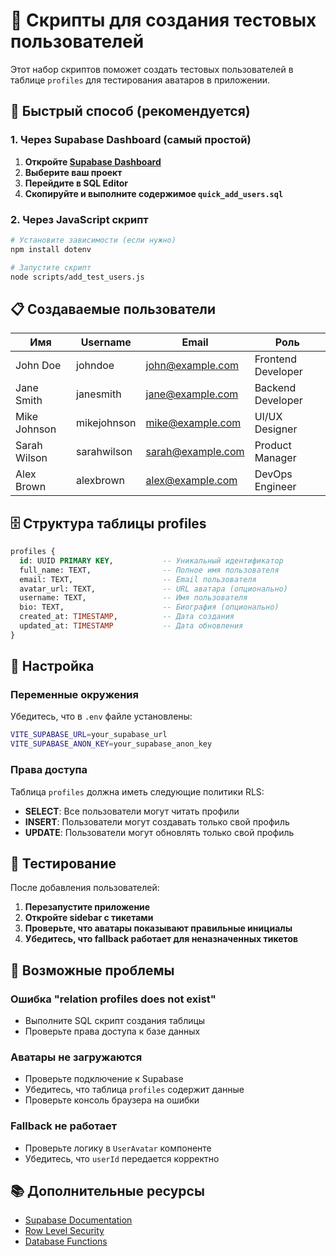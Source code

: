 # 📝 Скрипты для создания тестовых пользователей

Этот набор скриптов поможет создать тестовых пользователей в таблице `profiles` для тестирования аватаров в приложении.

## 🚀 Быстрый способ (рекомендуется)

### 1. Через Supabase Dashboard (самый простой)

1. **Откройте [Supabase Dashboard](https://supabase.com/dashboard)**
2. **Выберите ваш проект**
3. **Перейдите в SQL Editor**
4. **Скопируйте и выполните содержимое `quick_add_users.sql`**

### 2. Через JavaScript скрипт

```bash
# Установите зависимости (если нужно)
npm install dotenv

# Запустите скрипт
node scripts/add_test_users.js
```

## 📋 Создаваемые пользователи

| Имя | Username | Email | Роль |
|-----|----------|-------|------|
| John Doe | johndoe | john@example.com | Frontend Developer |
| Jane Smith | janesmith | jane@example.com | Backend Developer |
| Mike Johnson | mikejohnson | mike@example.com | UI/UX Designer |
| Sarah Wilson | sarahwilson | sarah@example.com | Product Manager |
| Alex Brown | alexbrown | alex@example.com | DevOps Engineer |

## 🗄️ Структура таблицы profiles

```sql
profiles {
  id: UUID PRIMARY KEY,           -- Уникальный идентификатор
  full_name: TEXT,                -- Полное имя пользователя
  email: TEXT,                    -- Email пользователя
  avatar_url: TEXT,               -- URL аватара (опционально)
  username: TEXT,                 -- Имя пользователя
  bio: TEXT,                      -- Биография (опционально)
  created_at: TIMESTAMP,          -- Дата создания
  updated_at: TIMESTAMP           -- Дата обновления
}
```

## 🔧 Настройка

### Переменные окружения

Убедитесь, что в `.env` файле установлены:

```bash
VITE_SUPABASE_URL=your_supabase_url
VITE_SUPABASE_ANON_KEY=your_supabase_anon_key
```

### Права доступа

Таблица `profiles` должна иметь следующие политики RLS:

- **SELECT**: Все пользователи могут читать профили
- **INSERT**: Пользователи могут создавать только свой профиль
- **UPDATE**: Пользователи могут обновлять только свой профиль

## 🧪 Тестирование

После добавления пользователей:

1. **Перезапустите приложение**
2. **Откройте sidebar с тикетами**
3. **Проверьте, что аватары показывают правильные инициалы**
4. **Убедитесь, что fallback работает для неназначенных тикетов**

## 🐛 Возможные проблемы

### Ошибка "relation profiles does not exist"
- Выполните SQL скрипт создания таблицы
- Проверьте права доступа к базе данных

### Аватары не загружаются
- Проверьте подключение к Supabase
- Убедитесь, что таблица `profiles` содержит данные
- Проверьте консоль браузера на ошибки

### Fallback не работает
- Проверьте логику в `UserAvatar` компоненте
- Убедитесь, что `userId` передается корректно

## 📚 Дополнительные ресурсы

- [Supabase Documentation](https://supabase.com/docs)
- [Row Level Security](https://supabase.com/docs/guides/auth/row-level-security)
- [Database Functions](https://supabase.com/docs/guides/database/functions)
